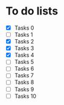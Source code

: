 # To do lists

- [x] Tasks 0
- [ ] Tasks 1
- [x] Tasks 2
- [x] Tasks 3
- [x] Tasks 4
- [ ] Tasks 5
- [ ] Tasks 6
- [ ] Tasks 7
- [ ] Tasks 8
- [ ] Tasks 9
- [ ] Tasks 10

